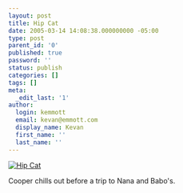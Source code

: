 ```yaml
---
layout: post
title: Hip Cat
date: 2005-03-14 14:08:38.000000000 -05:00
type: post
parent_id: '0'
published: true
password: ''
status: publish
categories: []
tags: []
meta:
  _edit_last: '1'
author:
  login: kemmott
  email: kevan@emmott.com
  display_name: Kevan
  first_name: ''
  last_name: ''
---
```

<p><a title="Hip Cat" href="http://www.flickr.com/photos/kevan/6534858/"><img class="flickrEmailImage" src="{{ site.url }}/assets/6534858_5d7854bbe3_m.jpg" alt="Hip Cat" /></a></p>
<p>Cooper chills out before a trip to Nana and Babo's.</p>
